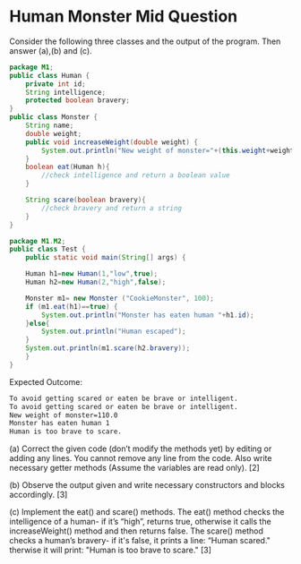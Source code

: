 # Human Monster Mid Question

Consider the following three classes and the output of the program. Then answer (a),(b) and (c).

```java
package M1;
public class Human {
    private int id;
    String intelligence;
    protected boolean bravery;
}
public class Monster {
    String name;
    double weight;
    public void increaseWeight(double weight) {
        System.out.println("New weight of monster="+(this.weight+weight));
    }
    boolean eat(Human h){
        //check intelligence and return a boolean value
    }

    String scare(boolean bravery){
        //check bravery and return a string
    }
}
```

```java
package M1.M2;
public class Test {
    public static void main(String[] args) {

    Human h1=new Human(1,"low",true);
    Human h2=new Human(2,"high",false);

    Monster m1= new Monster ("CookieMonster", 100);
    if (m1.eat(h1)==true) {
        System.out.println("Monster has eaten human "+h1.id);
    }else{
        System.out.println("Human escaped");
    }
    System.out.println(m1.scare(h2.bravery));
    }
}
```

Expected Outcome:

```txt
To avoid getting scared or eaten be brave or intelligent.
To avoid getting scared or eaten be brave or intelligent.
New weight of monster=110.0
Monster has eaten human 1
Human is too brave to scare.
```

(a) Correct the given code (don’t modify the methods yet) by editing or adding any lines. You cannot remove any line from the code. Also write necessary getter methods (Assume the variables are read only). [2]  

(b) Observe the output given and write necessary constructors and blocks accordingly. [3]

(c) Implement the eat() and scare() methods. The eat() method checks the intelligence of a human- if it’s “high”, returns true, otherwise it calls the increaseWeight() method and then returns false. The scare() method checks a human’s bravery- if it's false, it prints a line: “Human scared." therwise it will print: "Human is too brave to scare." [3]
